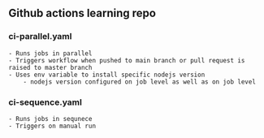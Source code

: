 ## Github actions learning repo

### ci-parallel.yaml
    - Runs jobs in parallel
    - Triggers workflow when pushed to main branch or pull request is raised to master branch
    - Uses env variable to install specific nodejs version
        - nodejs version configured on job level as well as on job level

### ci-sequence.yaml
    - Runs jobs in sequnece
    - Triggers on manual run